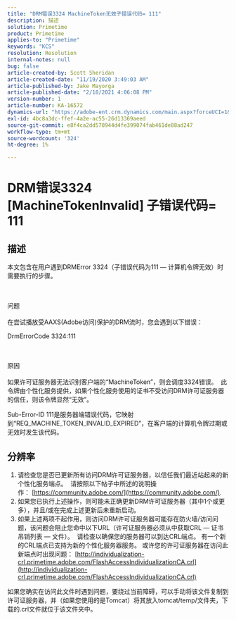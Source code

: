 ```yaml
---
title: "DRM错误3324 MachineToken无效子错误代码= 111"
description: 描述
solution: Primetime
product: Primetime
applies-to: "Primetime"
keywords: "KCS"
resolution: Resolution
internal-notes: null
bug: false
article-created-by: Scott Sheridan
article-created-date: "11/19/2020 3:49:03 AM"
article-published-by: Jake Mayorga
article-published-date: "2/18/2021 4:06:08 PM"
version-number: 1
article-number: KA-16572
dynamics-url: "https://adobe-ent.crm.dynamics.com/main.aspx?forceUCI=1&pagetype=entityrecord&etn=knowledgearticle&id=61d1b428-1a2a-eb11-a813-000d3a593813"
exl-id: 4bc8a3dc-ffef-4a2e-ac55-26d13369aeed
source-git-commit: e8f4ca2dd578944d4fe399074fab461de88ad247
workflow-type: tm+mt
source-wordcount: '324'
ht-degree: 1%

---
```


# DRM错误3324 [MachineTokenInvalid] 子错误代码= 111

## 描述


本文包含在用户遇到DRMError 3324（子错误代码为111 — 计算机令牌无效）时需要执行的步骤。


<br><br>问题<br><br>
在尝试播放受AAXS(Adobe访问)保护的DRM流时，您会遇到以下错误：

DrmErrorCode 3324:111


<br><br>原因<br><br>
如果许可证服务器无法识别客户端的“MachineToken”，则会调度3324错误。  此令牌由个性化服务提供，如果个性化服务使用的证书不受访问DRM许可证服务器的信任，则该令牌显然“无效”。

Sub-Error-ID 111是服务器端错误代码，它映射到“REQ_MACHINE_TOKEN_INVALID_EXPIRED”，在客户端的计算机令牌过期或无效时发生该代码。






## 分辨率


1. 请检查您是否已更新所有访问DRM许可证服务器，以信任我们最近站起来的新个性化服务端点。  请按照以下帖子中所述的说明操作： [https://community.adobe.com/](https://community.adobe.com/).
2. 如果您已执行上述操作，则可能未正确更新DRM许可证服务器（其中1个或更多），并且/或在完成上述更新后未重新启动。
3. 如果上述两项不起作用，则访问DRM许可证服务器可能存在防火墙/访问问题，该问题会阻止您命中以下URL（许可证服务器必须从中获取CRL — 证书吊销列表 — 文件）。  请检查以确保您的服务器可以到达CRL端点。 有一个新的CRL端点已支持为新的个性化服务器服务。 或许您的许可证服务器在访问此新端点时出现问题： [http://individualization-crl.primetime.adobe.com/FlashAccessIndividualizationCA.crl](http://individualization-crl.primetime.adobe.com/FlashAccessIndividualizationCA.crl)


如果您确实在访问此文件时遇到问题，要绕过当前障碍，可以手动将该文件复制到许可证服务器，并（如果您使用的是Tomcat）将其放入tomcat/temp/文件夹，下载的.crl文件就位于该文件夹中。
